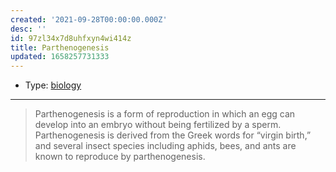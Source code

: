 ```yaml
---
created: '2021-09-28T00:00:00.000Z'
desc: ''
id: 97zl34x7d8uhfxyn4wi414z
title: Parthenogenesis
updated: 1658257731333
---
```

   
   
- Type: [biology](../topics/biology.md)   
   
   
---   
   
> Parthenogenesis is a form of reproduction in which an egg can develop into an embryo without being fertilized by a sperm. Parthenogenesis is derived from the Greek words for “virgin birth,” and several insect species including aphids, bees, and ants are known to reproduce by parthenogenesis.
